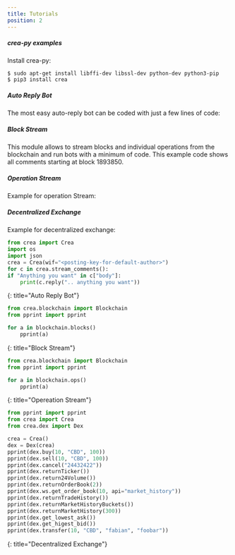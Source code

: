 ```yaml
---
title: Tutorials
position: 2
---
```


##### __crea-py examples__
Install crea-py:

~~~
$ sudo apt-get install libffi-dev libssl-dev python-dev python3-pip
$ pip3 install crea
~~~

##### Auto Reply Bot
The most easy auto-reply bot can be coded with just a few lines of code:

##### Block Stream
This module allows to stream blocks and individual operations from the blockchain and run bots with a minimum of code. 
This example code shows all comments starting at block 1893850. 


##### Operation Stream
Example for operation Stream:


##### Decentralized Exchange
Example for decentralized exchange:

~~~ python
from crea import Crea
import os
import json
crea = Crea(wif="<posting-key-for-default-author>")
for c in crea.stream_comments():
if "Anything you want" in c["body"]:
    print(c.reply(".. anything you want"))
~~~
{: title="Auto Reply Bot"} 

~~~ python
from crea.blockchain import Blockchain
from pprint import pprint

for a in blockchain.blocks()
    pprint(a)
~~~
{: title="Block Stream"} 

~~~ python
from crea.blockchain import Blockchain
from pprint import pprint

for a in blockchain.ops()
    pprint(a)
~~~
{: title="Opereation Stream"} 
    
~~~ python
from pprint import pprint
from crea import Crea
from crea.dex import Dex

crea = Crea()
dex = Dex(crea)
pprint(dex.buy(10, "CBD", 100))
pprint(dex.sell(10, "CBD", 100))
pprint(dex.cancel("24432422"))
pprint(dex.returnTicker())
pprint(dex.return24Volume())
pprint(dex.returnOrderBook(2))
pprint(dex.ws.get_order_book(10, api="market_history"))
pprint(dex.returnTradeHistory())
pprint(dex.returnMarketHistoryBuckets())
pprint(dex.returnMarketHistory(300))
pprint(dex.get_lowest_ask())
pprint(dex.get_higest_bid())
pprint(dex.transfer(10, "CBD", "fabian", "foobar"))
~~~
{: title="Decentralized Exchange"} 
    
